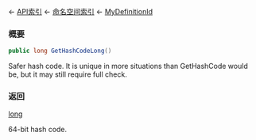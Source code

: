 ← [API索引](Api-Index) ← [命名空间索引](Namespace-Index) ← [MyDefinitionId](VRage.Game.MyDefinitionId)

### 概要

```csharp
public long GetHashCodeLong()
```

Safer hash code. It is unique in more situations than GetHashCode would be, but it may still require full check.

### 返回

[long](https://docs.microsoft.com/en-us/dotnet/api/System.Int64?view=netframework-4.6)

64-bit hash code.

